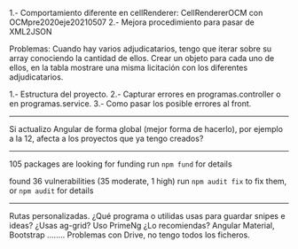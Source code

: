 1.- Comportamiento diferente en cellRenderer: CellRendererOCM con OCMpre2020eje20210507
2.- Mejora procedimiento para pasar de XML2JSON

Problemas:
Cuando hay varios adjudicatarios, tengo que iterar sobre su array conociendo la cantidad de ellos.
Crear un objeto para cada uno de ellos, en la tabla mostrare una misma licitación con los diferentes adjudicatarios.



1.- Estructura del proyecto.
2.- Capturar errores en programas.controller o en programas.service.
3.- Como pasar los posible errores al front.



*****************************************************
Si actualizo Angular de forma global (mejor forma de hacerlo), por ejemplo a la 12, afecta a los proyectos que ya tengo creados?

****************************************************
105 packages are looking for funding
  run `npm fund` for details

found 36 vulnerabilities (35 moderate, 1 high)
  run `npm audit fix` to fix them, or `npm audit` for details

****************************************************
Rutas personalizadas.
¿Qué programa o utilidas usas para guardar snipes e ideas?
¿Usas ag-grid?
Uso PrimeNg ¿Lo recomiendas?
Angular Material, Bootstrap ........
Problemas con Drive, no tengo todos los ficheros.

